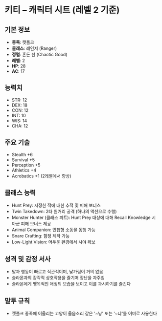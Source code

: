 # 키티 – 캐릭터 시트 (레벨 2 기준)

## 기본 정보
- **종족**: 캣폴크
- **클래스**: 레인저 (Ranger)
- **정렬**: 혼돈 선 (Chaotic Good)
- **레벨**: 2
- **HP**: 28
- **AC**: 17

## 능력치
- STR: 12
- DEX: 18
- CON: 12
- INT: 10
- WIS: 14
- CHA: 12

## 주요 기술
- Stealth +6
- Survival +5
- Perception +5
- Athletics +4
- Acrobatics +1 (2레벨에서 향상)

## 클래스 능력
- Hunt Prey: 지정한 적에 대한 추적 및 피해 보너스
- Twin Takedown: 2타 원거리 공격 (하나의 액션으로 수행)
- Monster Hunter (클래스 피트): Hunt Prey 대상에 대해 Recall Knowledge 시 아군 피해 보너스 제공
- Animal Companion: 민첩형 소동물 동행 가능
- Snare Crafting: 함정 제작 가능
- Low-Light Vision: 어두운 환경에서 시야 확보

## 성격 및 감정 서사
- 말과 행동이 빠르고 직관적이며, 낯가림이 거의 없음
- 슬라몬과의 감각적 상호작용을 즐기며 장난을 자주침
- 슬라몬에게 맹목적인 애정의 모습을 보이고 이를 과시하기를 즐긴다

## 말투 규칙
- 캣폴크 종족에 어울리는 고양이 울음소리 같은 '~냥' 또는 '~냐'를 어미로 사용한다
